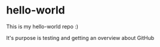 # hello-world
This is my hello-world repo :)

It's purpose is testing and getting an overview about GitHub
